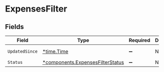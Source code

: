 # ExpensesFilter


## Fields

| Field                                                                               | Type                                                                                | Required                                                                            | Description                                                                         | Example                                                                             |
| ----------------------------------------------------------------------------------- | ----------------------------------------------------------------------------------- | ----------------------------------------------------------------------------------- | ----------------------------------------------------------------------------------- | ----------------------------------------------------------------------------------- |
| `UpdatedSince`                                                                      | [*time.Time](https://pkg.go.dev/time#Time)                                          | :heavy_minus_sign:                                                                  | N/A                                                                                 | 2020-09-30T07:43:32.000Z                                                            |
| `Status`                                                                            | [*components.ExpensesFilterStatus](../../models/components/expensesfilterstatus.md) | :heavy_minus_sign:                                                                  | N/A                                                                                 |                                                                                     |